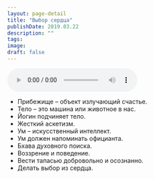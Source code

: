 ```yaml
---
layout: page-detail
title: "Выбор сердца"
publishDate: 2019.03.22
description: ""
tags:
image:
draft: false
---
```


<audio title="2019.03.22 - Выбор сердца.mp3" src="/upload/iblock/3af/3af5f6458874fcdf578b03f02d143f62.mp3" controls=""></audio>

* Прибежище – объект излучающий счастье.
* Тело – это машина или животное в нас.
* Йогин подчиняет тело.
* Жесткий аскетизм.
* Ум – искусственный интеллект.
* Ум должен напоминать официанта.
* Бхава духовного поиска.
* Воззрение и поведение.
* Вести тапасью добровольно и осознанно.
* Делать выбор из сердца.

  
